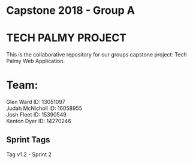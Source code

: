 # Capstone 2018 - Group A

# TECH PALMY PROJECT

This is the collaborative repository for our groups capstone project: Tech Palmy Web Application.

# Team:
Glen Ward ID: 13051097 </br>
Judah McNicholl ID: 16058955 </br>
Josh Fleet ID: 15390549 </br>
Kenton Dyer ID: 14270246

## Sprint Tags

Tag v1.2 - Sprint 2